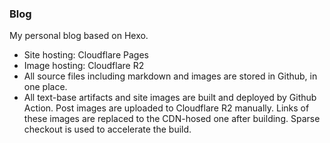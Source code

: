 ### Blog
My personal blog based on Hexo.

- Site hosting: Cloudflare Pages
- Image hosting: Cloudflare R2
- All source files including markdown and images are stored in Github, in one place.
- All text-base artifacts and site images are built and deployed by Github Action. Post images are uploaded to Cloudflare R2 manually. Links of these images are replaced to the CDN-hosed one after building. Sparse checkout is used to accelerate the build.
